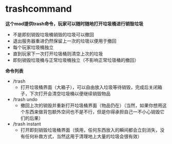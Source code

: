 # trashcommand
**这个mod提供trash命令，玩家可以随时随地打开垃圾桶进行销毁垃圾**</br>
- 不是即刻销毁垃圾桶销毁的垃圾可以撤回
- 退出服务器重进仍然保留上一次的垃圾以便用于撤回
- 每个玩家垃圾桶独立
- 直到玩家下一次打开垃圾桶则清空上次的垃圾
- 即刻销毁垃圾桶与正常垃圾桶独立（不影响正常垃圾桶的撤回）

**命令列表**
- /trash
  - 打开垃圾桶界面（大箱子），可以自由放入垃圾等待销毁，完成后关闭箱子，下次打开会清空垃圾桶以便继续销毁物品
- /trash undo
  - 撤回上次的销毁并重新打开垃圾桶界面（物品仍在）（当然，如果你想用这个东西来做背包额外空间也不是不行，但是你得承担自己一不小心销毁它们的后果）
- /trash instant
  - 打开即刻销毁垃圾桶界面（慎用，任何东西放入的瞬间都会立刻消失，没有任何补救方式，当然这用于清理地上大量的垃圾会很有效）
